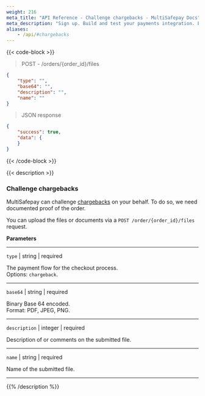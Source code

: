 ```yaml
---
weight: 216
meta_title: "API Reference - Challenge chargebacks - MultiSafepay Docs"
meta_description: "Sign up. Build and test your payments integration. Explore our products and services. Use our API Reference, SDKs, and wrappers. Get support."
aliases: 
    - /api/#chargebacks
---
```

{{< code-block >}}
> POST - /orders/{order_id}/files

```json
{
    "type": "",
    "base64": "",
    "description": "",
    "name": ""
}
```

> JSON response

```json
{
    "success": true,
    "data": {
    }
}
```
{{< /code-block >}}

{{< description >}}
### Challenge chargebacks

MultiSafepay can challenge [chargebacks](/payments/chargebacks/) on your behalf. To do so, we need documented proof of the order.

You can upload the files or documents via a `POST /order/{order_id}/files` request.

**Parameters**

----------------
`type` | string | required

The payment flow for the checkout process.  
Options: `chargeback`.

----------------
`base64` | string | required

Binary Base 64 encoded.  
Format: PDF, JPEG, PNG. 

----------------
`description` | integer | required

Description of or comments on the submitted file. 

----------------
`name` | string | required

Name of the submitted file.

----------------

{{% /description %}}

